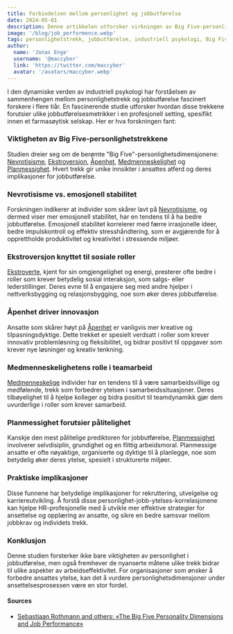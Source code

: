 ```yaml
---
title: Forbindelsen mellom personlighet og jobbutførelse
date: 2024-05-01
description: Denne artikkelen utforsker virkningen av Big Five-personlighetstrekkene på jobbutførelse, og fremhever deres betydning for ansattes produktivitet og organisasjonspsykologi.
image: '/blog/job_performence.webp'
tags: personlighetstrekk, jobbutførelse, industriell psykologi, Big Five-personlighetsdimensjoner, emosjonell stabilitet, Nevrotisisme, Ekstroversjon, Åpenhet, Medmenneskelighet, Planmessighet, ansattes produktivitet, HR-strategier, atferd på arbeidsplassen, personlighetstesting, psykologisk forskning, ytelsesprediksjon, ansattvurdering, karriereutvikling, organisasjonspsykologi, teamdynamikk
author:
  name: 'Jonas Enge'
  username: '@maccyber'
  link: 'https://twitter.com/maccyber'
  avatar: '/avatars/maccyber.webp'
---
```


I den dynamiske verden av industriell psykologi har forståelsen av sammenhengen mellom personlighetstrekk og jobbutførelse fascinert forskere i flere tiår. En fascinerende studie utforsker hvordan disse trekkene forutsier ulike jobbutførelsesmetrikker i en profesjonell setting, spesifikt innen et farmasøytisk selskap. Her er hva forskningen fant:

### Viktigheten av Big Five-personlighetstrekkene

Studien dreier seg om de berømte "Big Five"-personlighetsdimensjonene: [Nevrotisisme](/articles/neuroticism), [Ekstroversjon](/articles/extraversion), [Åpenhet](/articles/openness_to_experience), [Medmenneskelighet](/articles/agreeableness) og [Planmessighet](/articles/conscientiousness). Hvert trekk gir unike innsikter i ansattes atferd og deres implikasjoner for jobbutførelse.

### Nevrotisisme vs. emosjonell stabilitet

Forskningen indikerer at individer som skårer lavt på [Nevrotisisme](/articles/neuroticism), og dermed viser mer emosjonell stabilitet, har en tendens til å ha bedre jobbutførelse. Emosjonell stabilitet korrelerer med færre irrasjonelle ideer, bedre impulskontroll og effektiv stresshåndtering, som er avgjørende for å opprettholde produktivitet og kreativitet i stressende miljøer.

### Ekstroversjon knyttet til sosiale roller

[Ekstroverte](/articles/extraversion), kjent for sin omgjengelighet og energi, presterer ofte bedre i roller som krever betydelig sosial interaksjon, som salgs- eller lederstillinger. Deres evne til å engasjere seg med andre hjelper i nettverksbygging og relasjonsbygging, noe som øker deres jobbutførelse.

### Åpenhet driver innovasjon

Ansatte som skårer høyt på [Åpenhet](/articles/openness_to_experience) er vanligvis mer kreative og tilpasningsdyktige. Dette trekket er spesielt verdsatt i roller som krever innovativ problemløsning og fleksibilitet, og bidrar positivt til oppgaver som krever nye løsninger og kreativ tenkning.

### Medmenneskelighetens rolle i teamarbeid

[Medmenneskelige](/articles/agreeableness) individer har en tendens til å være samarbeidsvillige og medfølende, trekk som forbedrer ytelsen i samarbeidssituasjoner. Deres tilbøyelighet til å hjelpe kolleger og bidra positivt til teamdynamikk gjør dem uvurderlige i roller som krever samarbeid.

### Planmessighet forutsier pålitelighet

Kanskje den mest pålitelige prediktoren for jobbutførelse, [Planmessighet](/articles/conscientiousness) involverer selvdisiplin, grundighet og en flittig arbeidsmoral. Planmessige ansatte er ofte nøyaktige, organiserte og dyktige til å planlegge, noe som betydelig øker deres ytelse, spesielt i strukturerte miljøer.

### Praktiske implikasjoner

Disse funnene har betydelige implikasjoner for rekruttering, utvelgelse og karriereutvikling. Å forstå disse personlighet-jobb-ytelses-korrelasjonene kan hjelpe HR-profesjonelle med å utvikle mer effektive strategier for ansettelse og opplæring av ansatte, og sikre en bedre samsvar mellom jobbkrav og individets trekk.

### Konklusjon

Denne studien forsterker ikke bare viktigheten av personlighet i jobbutførelse, men også fremhever de nyanserte måtene ulike trekk bidrar til ulike aspekter av arbeidseffektivitet. For organisasjoner som ønsker å forbedre ansattes ytelse, kan det å vurdere personlighetsdimensjoner under ansettelsesprosessen være en stor fordel.

#### **Sources**

- [Sebastiaan Rothmann and others: «The Big Five Personality Dimensions and Job Performance»](https://www.researchgate.net/publication/47739408_The_Big_Five_Personality_Dimensions_and_Job_Performance)
